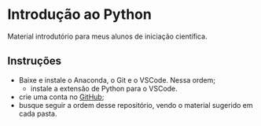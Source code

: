 # Introdução ao Python

Material introdutório para meus alunos de iniciação científica.

## Instruções

- Baixe e instale o Anaconda, o Git e o VSCode. Nessa ordem;
  - instale a extensão de Python para o VSCode.
- crie uma conta no [GitHub](www.github.com);
- busque seguir a ordem desse repositório, vendo o material sugerido em cada pasta.

